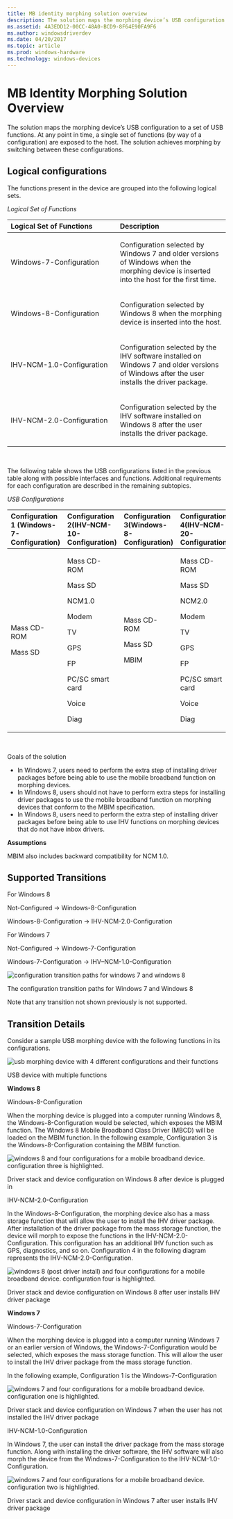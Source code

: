 ```yaml
---
title: MB identity morphing solution overview
description: The solution maps the morphing device’s USB configuration to a set of USB functions.
ms.assetid: 4A3EDD12-00CC-48A0-BCD9-8F64E90FA9F6
ms.author: windowsdriverdev
ms.date: 04/20/2017
ms.topic: article
ms.prod: windows-hardware
ms.technology: windows-devices
---
```


# MB Identity Morphing Solution Overview


The solution maps the morphing device’s USB configuration to a set of USB functions. At any point in time, a single set of functions (by way of a configuration) are exposed to the host. The solution achieves morphing by switching between these configurations.

## Logical configurations


The functions present in the device are grouped into the following logical sets.

*Logical Set of Functions*

<table>
<colgroup>
<col width="50%" />
<col width="50%" />
</colgroup>
<thead>
<tr class="header">
<th align="left">Logical Set of Functions</th>
<th align="left">Description</th>
</tr>
</thead>
<tbody>
<tr class="odd">
<td align="left"><p>Windows-7-Configuration</p></td>
<td align="left"><p>Configuration selected by Windows 7 and older versions of Windows when the morphing device is inserted into the host for the first time.</p></td>
</tr>
<tr class="even">
<td align="left"><p>Windows-8-Configuration</p></td>
<td align="left"><p>Configuration selected by Windows 8 when the morphing device is inserted into the host.</p></td>
</tr>
<tr class="odd">
<td align="left"><p>IHV-NCM-1.0-Configuration</p></td>
<td align="left"><p>Configuration selected by the IHV software installed on Windows 7 and older versions of Windows after the user installs the driver package.</p></td>
</tr>
<tr class="even">
<td align="left"><p>IHV-NCM-2.0-Configuration</p></td>
<td align="left"><p>Configuration selected by the IHV software installed on Windows 8 after the user installs the driver package.</p></td>
</tr>
</tbody>
</table>

 

The following table shows the USB configurations listed in the previous table along with possible interfaces and functions. Additional requirements for each configuration are described in the remaining subtopics.

*USB Configurations*

<table>
<colgroup>
<col width="25%" />
<col width="25%" />
<col width="25%" />
<col width="25%" />
</colgroup>
<thead>
<tr class="header">
<th align="left">Configuration 1 (Windows-7-Configuration)</th>
<th align="left">Configuration 2(IHV–NCM-10-Configuration)</th>
<th align="left">Configuration 3(Windows-8- Configuration)</th>
<th align="left">Configuration 4(IHV–NCM-20- Configuration)</th>
</tr>
</thead>
<tbody>
<tr class="odd">
<td align="left"><p>Mass CD-ROM</p>
<p>Mass SD</p></td>
<td align="left"><p>Mass CD-ROM</p>
<p>Mass SD</p>
<p>NCM1.0</p>
<p>Modem</p>
<p>TV</p>
<p>GPS</p>
<p>FP</p>
<p>PC/SC smart card</p>
<p>Voice</p>
<p>Diag</p></td>
<td align="left"><p>Mass CD-ROM</p>
<p>Mass SD</p>
<p>MBIM</p></td>
<td align="left"><p>Mass CD-ROM</p>
<p>Mass SD</p>
<p>NCM2.0</p>
<p>Modem</p>
<p>TV</p>
<p>GPS</p>
<p>FP</p>
<p>PC/SC smart card</p>
<p>Voice</p>
<p>Diag</p></td>
</tr>
</tbody>
</table>

 

Goals of the solution

-   In Windows 7, users need to perform the extra step of installing driver packages before being able to use the mobile broadband function on morphing devices.
-   In Windows 8, users should not have to perform extra steps for installing driver packages to use the mobile broadband function on morphing devices that conform to the MBIM specification.
-   In Windows 8, users need to perform the extra step of installing driver packages before being able to use IHV functions on morphing devices that do not have inbox drivers.

**Assumptions**

MBIM also includes backward compatibility for NCM 1.0.

## Supported Transitions


For Windows 8

Not-Configured -&gt; Windows-8-Configuration

Windows-8-Configuration -&gt; IHV-NCM-2.0-Configuration

For Windows 7

Not-Configured -&gt; Windows-7-Configuration

Windows-7-Configuration -&gt; IHV–NCM-1.0-Configuration

![configuration transition paths for windows 7 and windows 8](images/mbim7.png)

The configuration transition paths for Windows 7 and Windows 8

Note that any transition not shown previously is not supported.

## Transition Details


Consider a sample USB morphing device with the following functions in its configurations.

![usb morphing device with 4 different configurations and their functions](images/mbim8.png)

USB device with multiple functions

**Windows 8**

Windows-8-Configuration

When the morphing device is plugged into a computer running Windows 8, the Windows-8-Configuration would be selected, which exposes the MBIM function. The Windows 8 Mobile Broadband Class Driver (MBCD) will be loaded on the MBIM function. In the following example, Configuration 3 is the Windows-8-Configuration containing the MBIM function.

![windows 8 and four configurations for a mobile broadband device. configuration three is highlighted.](images/mbim9.png)

Driver stack and device configuration on Windows 8 after device is plugged in

IHV-NCM-2.0-Configuration

In the Windows-8-Configuration, the morphing device also has a mass storage function that will allow the user to install the IHV driver package. After installation of the driver package from the mass storage function, the device will morph to expose the functions in the IHV-NCM-2.0-Configuration. This configuration has an additional IHV function such as GPS, diagnostics, and so on. Configuration 4 in the following diagram represents the IHV-NCM-2.0-Configuration.

![windows 8 (post driver install) and four configurations for a mobile broadband device. configuration four is highlighted.](images/mbim10.png)

Driver stack and device configuration on Windows 8 after user installs IHV driver package

**Windows 7**

Windows-7-Configuration

When the morphing device is plugged into a computer running Windows 7 or an earlier version of Windows, the Windows-7-Configuration would be selected, which exposes the mass storage function. This will allow the user to install the IHV driver package from the mass storage function.

In the following example, Configuration 1 is the Windows-7-Configuration

![windows 7 and four configurations for a mobile broadband device. configuration one is highlighted.](images/mbim11.png)

Driver stack and device configuration on Windows 7 when the user has not installed the IHV driver package

IHV-NCM-1.0-Configuration

In Windows 7, the user can install the driver package from the mass storage function. Along with installing the driver software, the IHV software will also morph the device from the Windows-7-Configuration to the IHV-NCM-1.0-Configuration.

![windows 7 and four configurations for a mobile broadband device. configuration two is highlighted.](images/mbim12.png)

Driver stack and device configuration in Windows 7 after user installs IHV driver package

 

 





